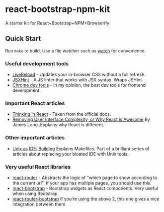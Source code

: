 # react-bootstrap-npm-kit
A starter kit for React+Bootstrap+NPM+Browserify

## Quick Start
Run `make` to build.
Use a file watcher such as [watch](https://github.com/tj/watch) for convenience.

### Useful development tools
* [LiveReload](http://livereload.com) - Updates your in-browser CSS without a full refresh.
* [JSXHint](https://github.com/STRML/JSXHint) - A JS linter that works with JSX syntax. Wraps JSHint.
* [Chrome dev tools](https://developer.chrome.com/devtools) - In my opinion, the best dev tools for frontend development.

### Important React articles
* [Thinking in React](http://facebook.github.io/react/docs/thinking-in-react.html) - Taken from the official docs.
* [Removing User Interface Complexity, or Why React is Awesome](http://jlongster.com/Removing-User-Interface-Complexity,-or-Why-React-is-Awesome) By James Long. Explains why React is different.

### Other important articles
* [Unix as IDE: Building](http://blog.sanctum.geek.nz/unix-as-ide-building/) Explains Makefiles. Part of a brilliant series of articles about replacing your bloated IDE with Unix tools. 

### Very useful React libraries
* [react-router](https://github.com/rackt/react-router) - Abstracts the logic of "which page to show according to the current url". If your app has multiple pages, you should use this.
* [react-bootstrap](https://github.com/rackt/react-router) - Bootstrap widgets as React components. Very useful when using Bootstrap.
* [react-router-bootstrap](https://github.com/react-bootstrap/react-router-bootstrap) If you're using the above 2, this one gives a nice integration between them.
